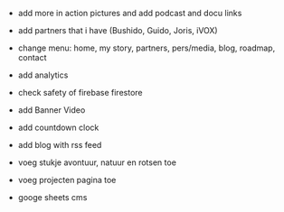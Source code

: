 - add more in action pictures and add podcast and docu links
- add partners that i have (Bushido, Guido, Joris, iVOX)
- change menu: home, my story, partners, pers/media, blog, roadmap, contact

- add analytics
- check safety of firebase firestore

- add Banner Video
- add countdown clock
- add blog with rss feed
- voeg stukje avontuur, natuur en rotsen toe
- voeg projecten pagina toe
- googe sheets cms